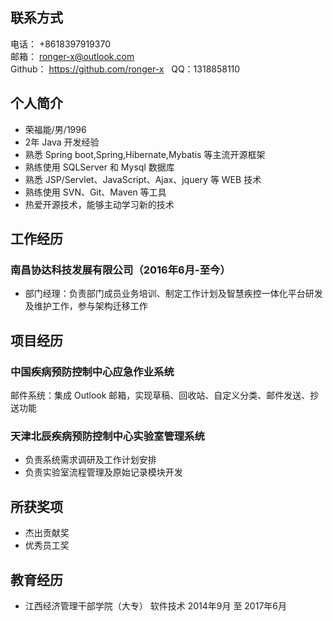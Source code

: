 ## 联系方式
电话： +8618397919370  
邮箱： ronger-x@outlook.com  
Github： https://github.com/ronger-x  
QQ：1318858110
## 个人简介
- 荣福能/男/1996
- 2年 Java 开发经验
- 熟悉 Spring boot,Spring,Hibernate,Mybatis 等主流开源框架
- 熟练使用 SQLServer 和 Mysql 数据库
- 熟悉 JSP/Servlet、JavaScript、Ajax、jquery 等 WEB 技术
- 熟练使用 SVN、Git、Maven 等工具
- 热爱开源技术，能够主动学习新的技术

## 工作经历
### 南昌协达科技发展有限公司（2016年6月-至今）
- 部门经理：负责部门成员业务培训、制定工作计划及智慧疾控一体化平台研发及维护工作，参与架构迁移工作
## 项目经历
### 中国疾病预防控制中心应急作业系统
邮件系统：集成 Outlook 邮箱，实现草稿、回收站、自定义分类、邮件发送、抄送功能
### 天津北辰疾病预防控制中心实验室管理系统
- 负责系统需求调研及工作计划安排
- 负责实验室流程管理及原始记录模块开发

## 所获奖项
- 杰出贡献奖
- 优秀员工奖
## 教育经历
- 江西经济管理干部学院（大专） 软件技术  2014年9月 至 2017年6月
